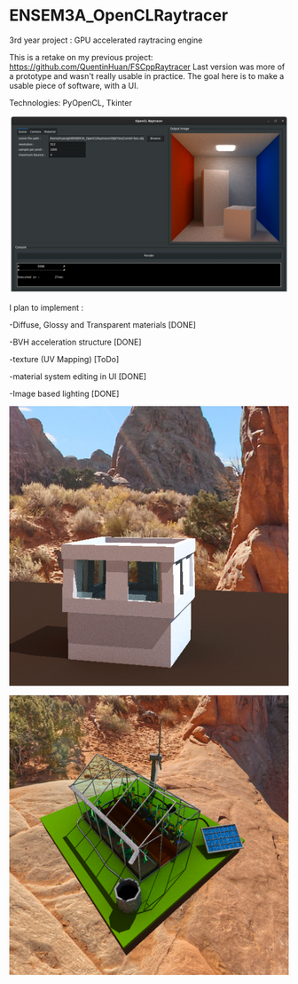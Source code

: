 # ENSEM3A_OpenCLRaytracer
3rd year project : GPU accelerated raytracing engine

This is a retake on my previous project: https://github.com/QuentinHuan/FSCppRaytracer
Last version was more of a prototype and wasn't really usable in practice. The goal here is to make a usable piece of software, with a UI.

Technologies: PyOpenCL, Tkinter

![alt text](/screenshots/screenshot.png)

I plan to implement :

-Diffuse, Glossy and Transparent materials [DONE]

-BVH acceleration structure [DONE]

-texture (UV Mapping) [ToDo]

-material system editing in UI [DONE]

-Image based lighting [DONE]

![alt text](/screenshots/IBL.png)

![alt text](/screenshots/Serre.png)

